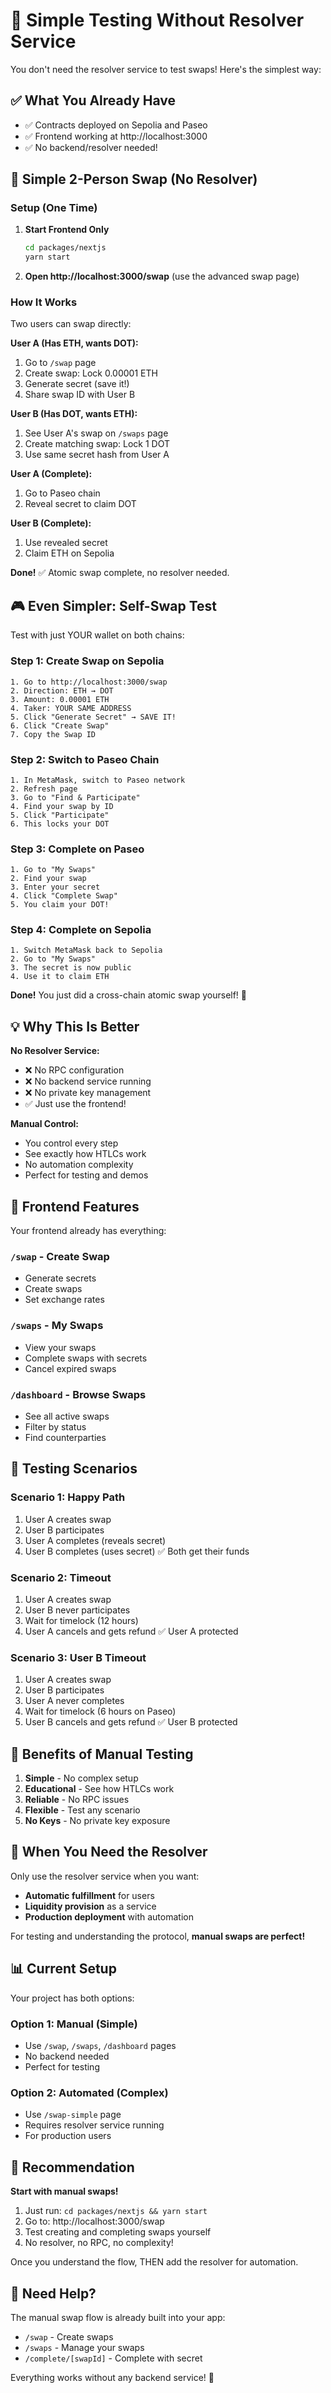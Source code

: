 # 🎯 Simple Testing Without Resolver Service

You don't need the resolver service to test swaps! Here's the simplest way:

## ✅ What You Already Have

- ✅ Contracts deployed on Sepolia and Paseo
- ✅ Frontend working at http://localhost:3000
- ✅ No backend/resolver needed!

## 🚀 Simple 2-Person Swap (No Resolver)

### Setup (One Time)

1. **Start Frontend Only**
   ```bash
   cd packages/nextjs
   yarn start
   ```

2. **Open http://localhost:3000/swap** (use the advanced swap page)

### How It Works

Two users can swap directly:

**User A (Has ETH, wants DOT):**
1. Go to `/swap` page
2. Create swap: Lock 0.00001 ETH
3. Generate secret (save it!)
4. Share swap ID with User B

**User B (Has DOT, wants ETH):**
1. See User A's swap on `/swaps` page
2. Create matching swap: Lock 1 DOT
3. Use same secret hash from User A

**User A (Complete):**
1. Go to Paseo chain
2. Reveal secret to claim DOT

**User B (Complete):**
1. Use revealed secret
2. Claim ETH on Sepolia

**Done!** ✅ Atomic swap complete, no resolver needed.

## 🎮 Even Simpler: Self-Swap Test

Test with just YOUR wallet on both chains:

### Step 1: Create Swap on Sepolia
```
1. Go to http://localhost:3000/swap
2. Direction: ETH → DOT
3. Amount: 0.00001 ETH
4. Taker: YOUR SAME ADDRESS
5. Click "Generate Secret" → SAVE IT!
6. Click "Create Swap"
7. Copy the Swap ID
```

### Step 2: Switch to Paseo Chain
```
1. In MetaMask, switch to Paseo network
2. Refresh page
3. Go to "Find & Participate"
4. Find your swap by ID
5. Click "Participate"
6. This locks your DOT
```

### Step 3: Complete on Paseo
```
1. Go to "My Swaps"
2. Find your swap
3. Enter your secret
4. Click "Complete Swap"
5. You claim your DOT!
```

### Step 4: Complete on Sepolia
```
1. Switch MetaMask back to Sepolia
2. Go to "My Swaps"
3. The secret is now public
4. Use it to claim ETH
```

**Done!** You just did a cross-chain atomic swap yourself! 🎉

## 💡 Why This Is Better

**No Resolver Service:**
- ❌ No RPC configuration
- ❌ No backend service running
- ❌ No private key management
- ✅ Just use the frontend!

**Manual Control:**
- You control every step
- See exactly how HTLCs work
- No automation complexity
- Perfect for testing and demos

## 📱 Frontend Features

Your frontend already has everything:

### `/swap` - Create Swap
- Generate secrets
- Create swaps
- Set exchange rates

### `/swaps` - My Swaps
- View your swaps
- Complete swaps with secrets
- Cancel expired swaps

### `/dashboard` - Browse Swaps
- See all active swaps
- Filter by status
- Find counterparties

## 🧪 Testing Scenarios

### Scenario 1: Happy Path
1. User A creates swap
2. User B participates
3. User A completes (reveals secret)
4. User B completes (uses secret)
✅ Both get their funds

### Scenario 2: Timeout
1. User A creates swap
2. User B never participates
3. Wait for timelock (12 hours)
4. User A cancels and gets refund
✅ User A protected

### Scenario 3: User B Timeout
1. User A creates swap
2. User B participates
3. User A never completes
4. Wait for timelock (6 hours on Paseo)
5. User B cancels and gets refund
✅ User B protected

## 🎯 Benefits of Manual Testing

1. **Simple** - No complex setup
2. **Educational** - See how HTLCs work
3. **Reliable** - No RPC issues
4. **Flexible** - Test any scenario
5. **No Keys** - No private key exposure

## 🚀 When You Need the Resolver

Only use the resolver service when you want:
- **Automatic fulfillment** for users
- **Liquidity provision** as a service
- **Production deployment** with automation

For testing and understanding the protocol, **manual swaps are perfect!**

## 📊 Current Setup

Your project has both options:

### Option 1: Manual (Simple)
- Use `/swap`, `/swaps`, `/dashboard` pages
- No backend needed
- Perfect for testing

### Option 2: Automated (Complex)
- Use `/swap-simple` page
- Requires resolver service running
- For production users

## 🎉 Recommendation

**Start with manual swaps!**

1. Just run: `cd packages/nextjs && yarn start`
2. Go to: http://localhost:3000/swap
3. Test creating and completing swaps yourself
4. No resolver, no RPC, no complexity!

Once you understand the flow, THEN add the resolver for automation.

## 💬 Need Help?

The manual swap flow is already built into your app:
- `/swap` - Create swaps
- `/swaps` - Manage your swaps
- `/complete/[swapId]` - Complete with secret

Everything works without any backend service! 🎊


